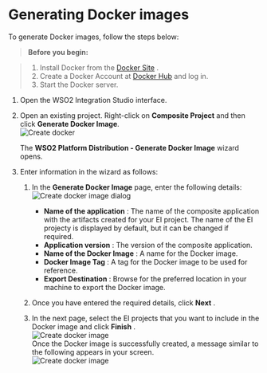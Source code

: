 # Generating Docker images

To generate Docker images, follow the steps below:

> **Before you begin:**

> 1.  Install Docker from the [Docker Site](https://docs.docker.com/) .
> 2.  Create a Docker Account at [Docker Hub](https://hub.docker.com) and log in.
> 3.  Start the Docker server.


1.  Open the WSO2 Integration Studio interface.
2.  Open an existing project. Right-click on **Composite Project** and
    then click **Generate Docker Image**.  
    ![Create docker](../../assets/img/create_project/open-docker_image_generation_wizard.png) 

    The **WSO2 Platform Distribution - Generate Docker Image** wizard
    opens.
    
3.  Enter information in the wizard as follows:

    1.  In the **Generate Docker Image** page, enter the following
        details:  
        ![Create docker image dialog](../../assets/img/create_project/generate_docker_image_dialog.png) 

        -   **Name of the application** : The name of the composite
            application with the artifacts created for your EI project.
            The name of the EI projecty is displayed by default, but it
            can be changed if required.
        -   **Application version** : The version of the composite
            application.
        -   **Name of the Docker Image** : A name for the Docker image.
        -   **Docker Image Tag** : A tag for the Docker image to be used
            for reference.
        -   **Export Destination** : Browse for the preferred location
            in your machine to export the Docker image.

    2.  Once you have entered the required details, click **Next** .
    3.  In the next page, select the EI projects that you want to
        include in the Docker image and click **Finish** .  
        ![Create docker image](../../assets/img/create_project/select_artifact_docker.png)  
        Once the Docker image is successfully created, a message similar
        to the following appears in your screen.  
        ![Create docker image](../../assets/img/create_project/docker_image_successful.png)